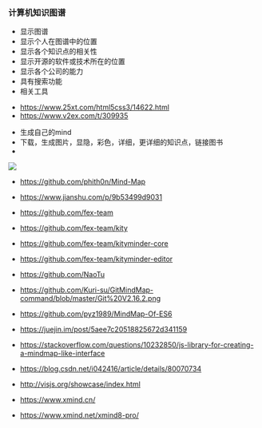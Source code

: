 ### 计算机知识图谱

* 显示图谱
* 显示个人在图谱中的位置
* 显示各个知识点的相关性
* 显示开源的软件或技术所在的位置
* 显示各个公司的能力
* 具有搜索功能
* 相关工具

- https://www.25xt.com/html5css3/14622.html
- https://www.v2ex.com/t/309935

* 生成自己的mind
* 下载，生成图片，显隐，彩色，详细，更详细的知识点，链接图书
* 

![](https://github.com/asialiugf/blogs/blob/master/image/foobarmind001.png)

* https://github.com/phith0n/Mind-Map

* https://www.jianshu.com/p/9b53499d9031

* https://github.com/fex-team
* https://github.com/fex-team/kity
* https://github.com/fex-team/kityminder-core
* https://github.com/fex-team/kityminder-editor

* https://github.com/NaoTu
* https://github.com/Kuri-su/GitMindMap-command/blob/master/Git%20V2.16.2.png

* https://github.com/pyz1989/MindMap-Of-ES6

* https://juejin.im/post/5aee7c20518825672d341159
* https://stackoverflow.com/questions/10232850/js-library-for-creating-a-mindmap-like-interface

* https://blog.csdn.net/i042416/article/details/80070734
* http://visjs.org/showcase/index.html
* https://www.xmind.cn/
* https://www.xmind.net/xmind8-pro/
